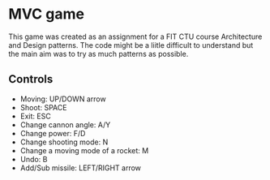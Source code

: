 # MVC game

This game was created as an assignment for a FIT CTU course Architecture and Design patterns. The code might be a liitle difficult to understand but the main aim was to try as much patterns as possible.

## Controls

- Moving: UP/DOWN arrow
- Shoot: SPACE
- Exit: ESC
- Change cannon angle: A/Y
- Change power: F/D
- Change shooting mode: N
- Change a moving mode of a rocket: M
- Undo: B
- Add/Sub missile: LEFT/RIGHT arrow
